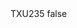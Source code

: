 <?xml version="1.0" encoding="UTF-8"?>
<CustomMetadata xmlns="http://soap.sforce.com/2006/04/metadata">
    <label>TXU235</label>
    <protected>false</protected>
</CustomMetadata>
